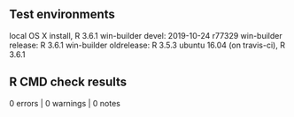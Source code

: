 
## Test environments

local OS X install, R 3.6.1
win-builder devel: 2019-10-24 r77329
win-builder release: R 3.6.1 
win-builder oldrelease: R 3.5.3
ubuntu 16.04 (on travis-ci), R 3.6.1

## R CMD check results

0 errors | 0 warnings | 0 notes

